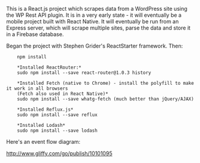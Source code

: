 This is a React.js project which scrapes data from a WordPress site using the WP Rest API plugin. It is in a very early state - it will eventually be a mobile project built with React Native. It will eventually be run from an Express server, which will scrape multiple sites, parse the data and store it in a Firebase database. 


Began the project with Stephen Grider's ReactStarter framework. Then:

```
	npm install

	*Installed ReactRouter:*
	sudo npm install --save react-router@1.0.3 history

	*Installed Fetch (native to Chrome) - install the polyfill to make it work in all browsers
	(Fetch also used in React Native)*
	sudo npm install --save whatg-fetch (much better than jQuery/AJAX)

	*Installed Reflux.js*
	sudo npm install --save reflux

	*Installed Lodash*
	sudo npm install --save lodash
```

Here's an event flow diagram:

http://www.gliffy.com/go/publish/10101095
